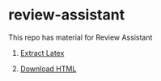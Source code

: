 # review-assistant
This repo has material for Review Assistant

1. [Extract Latex](/ExtractLatex/)

2. [Download HTML](/DownloadHTML/)
